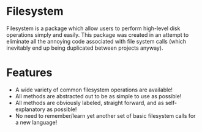 # Filesystem

Filesystem is a package which allow users to perform high-level disk
operations simply and easily. This package was created in an attempt to
eliminate all the annoying code associated with file system calls (which
inevitably end up being duplicated between projects anyway).

# Features

* A wide variety of common filesystem operations are available!
* All methods are abstracted out to be as simple to use as possible!
* All methods are obviously labeled, straight forward, and as self-explanatory as possible!
* No need to remember/learn yet another set of basic filesystem calls for a new language!